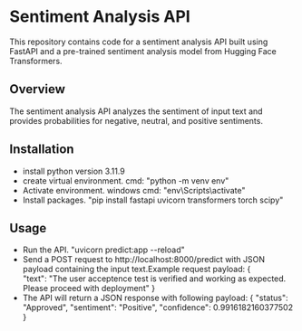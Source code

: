 # Sentiment Analysis API
This repository contains code for a sentiment analysis API built using FastAPI and a pre-trained sentiment analysis model from Hugging Face Transformers.

## Overview
The sentiment analysis API analyzes the sentiment of input text and provides probabilities for negative, neutral, and positive sentiments.

## Installation
- install python version 3.11.9
- create virtual environment. cmd: "python -m venv env"
- Activate environment. windows cmd: "env\Scripts\activate"
- Install packages. "pip install fastapi uvicorn transformers torch scipy"

## Usage
- Run the API. "uvicorn predict:app --reload"
- Send a POST request to http://localhost:8000/predict with JSON payload containing the input text.Example request payload:
  {  
      "text": "The user acceptence test is verified and working as expected. Please proceed with deployment"
  }
- The API will return a JSON response with following payload:
  {
    "status": "Approved",
    "sentiment": "Positive",
    "confidence": 0.9916182160377502
  }
